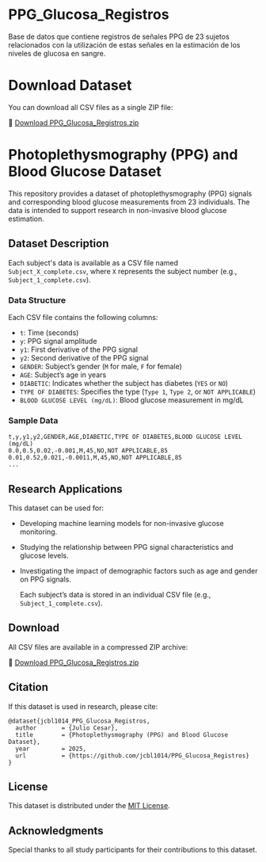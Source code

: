 # PPG_Glucosa_Registros
Base de datos que contiene registros de señales PPG de 23 sujetos relacionados con la utilización de estas señales en la estimación de los niveles de  glucosa en sangre. 

# Download Dataset  

You can download all CSV files as a single ZIP file:  

🔗 [Download PPG_Glucosa_Registros.zip](https://github.com/jcbl1014/PPG_Glucosa_Registros/blob/main/PPG_Glucosa_Registros.zip)


# Photoplethysmography (PPG) and Blood Glucose Dataset

This repository provides a dataset of photoplethysmography (PPG) signals and corresponding blood glucose measurements from 23 individuals. The data is intended to support research in non-invasive blood glucose estimation.

## Dataset Description

Each subject's data is available as a CSV file named `Subject_X_complete.csv`, where `X` represents the subject number (e.g., `Subject_1_complete.csv`).

### Data Structure

Each CSV file contains the following columns:

- `t`: Time (seconds)
- `y`: PPG signal amplitude
- `y1`: First derivative of the PPG signal
- `y2`: Second derivative of the PPG signal
- `GENDER`: Subject’s gender (`M` for male, `F` for female)
- `AGE`: Subject’s age in years
- `DIABETIC`: Indicates whether the subject has diabetes (`YES` or `NO`)
- `TYPE OF DIABETES`: Specifies the type (`Type 1`, `Type 2`, or `NOT APPLICABLE`)
- `BLOOD GLUCOSE LEVEL (mg/dL)`: Blood glucose measurement in mg/dL

### Sample Data

```csv
t,y,y1,y2,GENDER,AGE,DIABETIC,TYPE OF DIABETES,BLOOD GLUCOSE LEVEL (mg/dL)
0.0,0.5,0.02,-0.001,M,45,NO,NOT APPLICABLE,85
0.01,0.52,0.021,-0.0011,M,45,NO,NOT APPLICABLE,85
...
```

## Research Applications

This dataset can be used for:

- Developing machine learning models for non-invasive glucose monitoring.
- Studying the relationship between PPG signal characteristics and glucose levels.
- Investigating the impact of demographic factors such as age and gender on PPG signals.


   Each subject’s data is stored in an individual CSV file (e.g., `Subject_1_complete.csv`).


## Download

All CSV files are available in a compressed ZIP archive:

🔗 [Download PPG_Glucosa_Registros.zip](https://github.com/jcbl1014/PPG_Glucosa_Registros/raw/main/PPG_Glucosa_Registros.zip)

## Citation

If this dataset is used in research, please cite:

```
@dataset{jcbl1014_PPG_Glucosa_Registros,
  author       = {Julio Cesar},
  title        = {Photoplethysmography (PPG) and Blood Glucose Dataset},
  year         = 2025,
  url          = {https://github.com/jcbl1014/PPG_Glucosa_Registros}
}
```

## License

This dataset is distributed under the [MIT License](LICENSE).

## Acknowledgments

Special thanks to all study participants for their contributions to this dataset.

